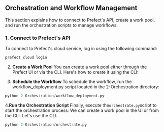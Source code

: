 ## Orchestration and Workflow Management

This section explains how to connect to Prefect's API, create a work pool, and run the orchestration scripts to manage workflows.

### 1. Connect to Prefect's API

To connect to Prefect's cloud service, log in using the following command:

```python
prefect cloud login
```

2. **Create a Work Pool**
You can create a work pool either through the Prefect UI or via the CLI. Here's how to create it using the CLI:

3. **Schedule the Workflow**
To schedule the workflow, run the workflow_deployment.py script located in the 2-Orchestration directory:
```python
python 2-Orchestration/workflow_deployment.py
```
4.**Run the Orchestration Script**
Finally, execute the` orchestrate.py `script to start the orchestration process:
We can create a work pool in the UI or from the CLI. Let's use the CLI:
```python
python 2-Orchestration/orchestrate.py
```
